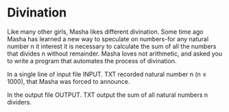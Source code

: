 # Divination

Like many other girls, Masha likes different divination. Some time ago Masha has learned a new way to speculate on numbers-for any natural number n it interest it is necessary to calculate the sum of all the numbers that divides n without remainder. Masha loves not arithmetic, and asked you to write a program that automates the process of divination.

In a single line of input file INPUT. TXT recorded natural number n (n ≤ 1000), that Masha was forced to announce.

In the output file OUTPUT. TXT output the sum of all natural numbers n dividers.
